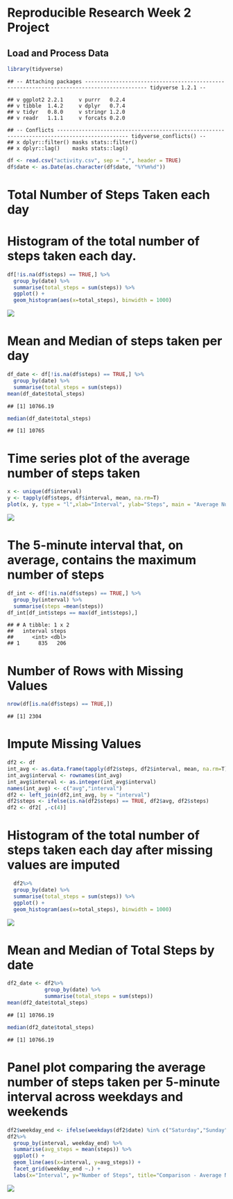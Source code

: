 Reproducible Research Week 2 Project
====================================

Load and Process Data
---------------------

``` r
library(tidyverse)
```

    ## -- Attaching packages ------------------------------------------------------------------------------------------ tidyverse 1.2.1 --

    ## v ggplot2 2.2.1     v purrr   0.2.4
    ## v tibble  1.4.2     v dplyr   0.7.4
    ## v tidyr   0.8.0     v stringr 1.2.0
    ## v readr   1.1.1     v forcats 0.2.0

    ## -- Conflicts --------------------------------------------------------------------------------------------- tidyverse_conflicts() --
    ## x dplyr::filter() masks stats::filter()
    ## x dplyr::lag()    masks stats::lag()

``` r
df <- read.csv("activity.csv", sep = ",", header = TRUE)
df$date <- as.Date(as.character(df$date, "%Y%m%d"))
```

Total Number of Steps Taken each day
====================================

Histogram of the total number of steps taken each day.
======================================================

``` r
df[!is.na(df$steps) == TRUE,] %>% 
  group_by(date) %>% 
  summarise(total_steps = sum(steps)) %>% 
  ggplot() +
  geom_histogram(aes(x=total_steps), binwidth = 1000)
```

![](reproducible_research_week2_files/figure-markdown_github/unnamed-chunk-2-1.png)

Mean and Median of steps taken per day
======================================

``` r
df_date <- df[!is.na(df$steps) == TRUE,] %>% 
  group_by(date) %>% 
  summarise(total_steps = sum(steps))  
mean(df_date$total_steps)
```

    ## [1] 10766.19

``` r
median(df_date$total_steps)
```

    ## [1] 10765

Time series plot of the average number of steps taken
=====================================================

``` r
x <- unique(df$interval)
y <- tapply(df$steps, df$interval, mean, na.rm=T)
plot(x, y, type = "l",xlab="Interval", ylab="Steps", main = "Average Number of Steps taken in 5-min Intervals")
```

![](reproducible_research_week2_files/figure-markdown_github/unnamed-chunk-4-1.png)

The 5-minute interval that, on average, contains the maximum number of steps
============================================================================

``` r
df_int <- df[!is.na(df$steps) == TRUE,] %>% 
  group_by(interval) %>% 
  summarise(steps =mean(steps))
df_int[df_int$steps == max(df_int$steps),]
```

    ## # A tibble: 1 x 2
    ##   interval steps
    ##      <int> <dbl>
    ## 1      835   206

Number of Rows with Missing Values
==================================

``` r
nrow(df[is.na(df$steps) == TRUE,])
```

    ## [1] 2304

Impute Missing Values
=====================

``` r
df2 <- df
int_avg <- as.data.frame(tapply(df2$steps, df2$interval, mean, na.rm=T))
int_avg$interval <- rownames(int_avg)
int_avg$interval <- as.integer(int_avg$interval)
names(int_avg) <- c("avg","interval")
df2 <- left_join(df2,int_avg, by = "interval")
df2$steps <- ifelse(is.na(df2$steps) == TRUE, df2$avg, df2$steps)
df2 <- df2[ ,-c(4)]
```

Histogram of the total number of steps taken each day after missing values are imputed
======================================================================================

``` r
  df2%>% 
  group_by(date) %>% 
  summarise(total_steps = sum(steps)) %>% 
  ggplot() +
  geom_histogram(aes(x=total_steps), binwidth = 1000)
```

![](reproducible_research_week2_files/figure-markdown_github/unnamed-chunk-8-1.png)

Mean and Median of Total Steps by date
======================================

``` r
df2_date <- df2%>% 
            group_by(date) %>% 
            summarise(total_steps = sum(steps)) 
mean(df2_date$total_steps)
```

    ## [1] 10766.19

``` r
median(df2_date$total_steps)
```

    ## [1] 10766.19

Panel plot comparing the average number of steps taken per 5-minute interval across weekdays and weekends
=========================================================================================================

``` r
df2$weekday_end <- ifelse(weekdays(df2$date) %in% c("Saturday","Sunday"), "weekend", "weekday")
df2%>% 
  group_by(interval, weekday_end) %>% 
  summarise(avg_steps = mean(steps)) %>% 
  ggplot() +
  geom_line(aes(x=interval, y=avg_steps)) +
  facet_grid(weekday_end ~.) +
  labs(x="Interval", y="Number of Steps", title="Comparison - Average Number of Steps in each Interval")
```

![](reproducible_research_week2_files/figure-markdown_github/unnamed-chunk-10-1.png)
